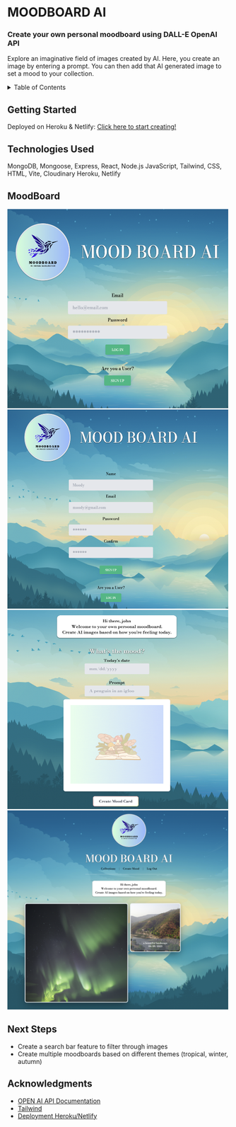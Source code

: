<h1> MOODBOARD AI </h1>
<h3>Create your own personal moodboard using DALL-E OpenAI API</h3>
<p>Explore an imaginative field of images created by AI. Here, you create an image by entering a prompt. You can then add that AI generated image to set a mood to your collection. </p>

<!-- TABLE OF CONTENTS -->
<details>
  <summary>Table of Contents</summary>
  <ol>
    <li>
      <a href="#getting-started">Getting Started</a>
    </li>
    <li>
      <a href="#technologies-used">Technologies Used</a></li>
    </li>
    <li>
      <a href="#game-board">MoodBoard</a>
    </li>
    <li>
      <a href="#next-steps">Next Steps</a>
    </li>
    <li>
      <a href="#acknowledgments">Acknowledgements</a>
    </li>
  </ol>
</details>

## Getting Started

Deployed on Heroku & Netlify:
<a href="https://moodboard-mern.netlify.app/" width="250px">Click here to start creating!</a>

## Technologies Used

MongoDB, Mongoose, Express, React, Node.js
JavaScript, Tailwind, CSS, HTML, Vite, Cloudinary
Heroku, Netlify

## MoodBoard

<img src="./client/src/assets/login-pg.png" width="500px" height="450px"> <img src="./client/src/assets/signup-pg.png" width="500px" height="450px"> <img src="./client/src/assets/createAI.png" width="500px" height="450px"> <img src="./client/src/assets/collections-pg.png" width="500px" height="450px">

## Next Steps

<ul>
 <li>Create a search bar feature to filter through images</li>
 <li>Create multiple moodboards based on different themes (tropical, winter, autumn)</li>
</ul>

## Acknowledgments

<ul>
  <li> <a href="https://platform.openai.com/docs/guides/images/introduction">OPEN AI API Documentation</a>
  <li> <a href="https://tailwindcss.com/">Tailwind</a>
  <li> <a href="https://dev.to/stlnick/how-to-deploy-a-full-stack-mern-app-with-heroku-netlify-ncb">Deployment Heroku/Netlify</a>
</ul>
